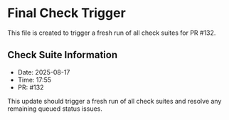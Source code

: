 # Final Check Trigger

This file is created to trigger a fresh run of all check suites for PR #132.

## Check Suite Information
- Date: 2025-08-17
- Time: 17:55
- PR: #132

This update should trigger a fresh run of all check suites and resolve any remaining queued status issues.

